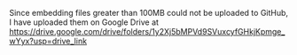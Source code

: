 Since embedding files greater than 100MB could not be uploaded to GitHub, I have uploaded them on Google Drive at https://drive.google.com/drive/folders/1y2Xj5bMPVd9SVuxcyfGHkjKpmge_wYyx?usp=drive_link
